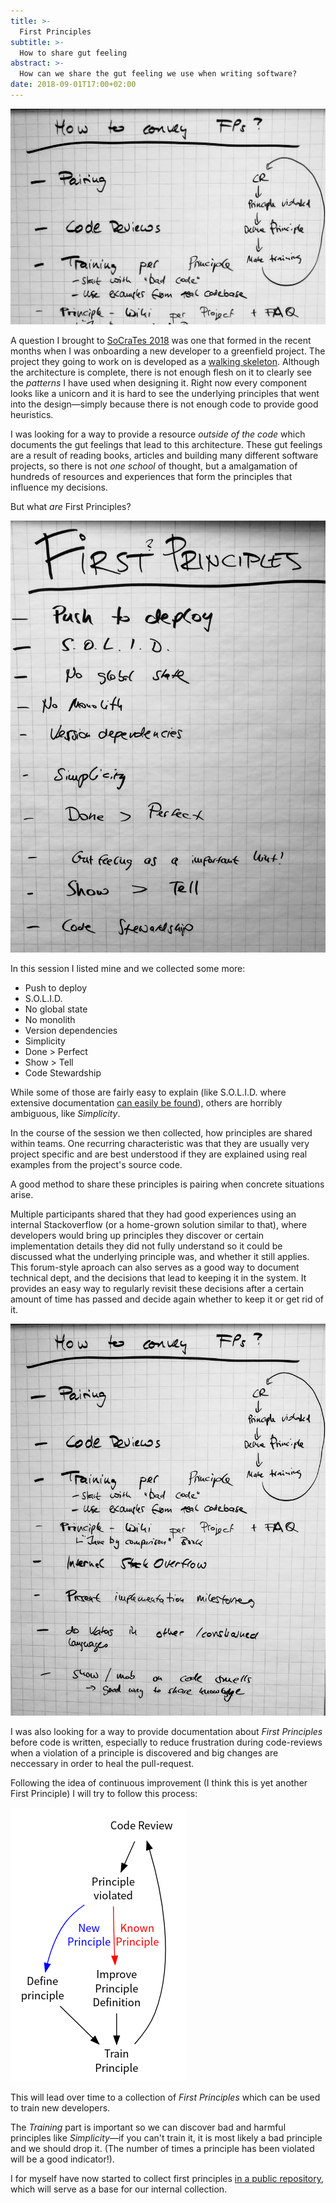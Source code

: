 ```yaml
---
title: >-
  First Principles
subtitle: >-
  How to share gut feeling
abstract: >-
  How can we share the gut feeling we use when writing software?
date: 2018-09-01T17:00+02:00
---
```


![How to convey First Principles](../media/first-principles/hero.jpg)

A question I brought to [SoCraTes 2018](https://coderbyheart.com/socrates-2018)
was one that formed in the recent months when I was onboarding a new developer
to a greenfield project. The project they going to work on is developed as a
[walking skeleton](https://codeclimate.com/blog/kickstart-your-next-project-with-a-walking-skeleton/).
Although the architecture is complete, there is not enough flesh on it to
clearly see the _patterns_ I have used when designing it. Right now every
component looks like a unicorn and it is hard to see the underlying principles
that went into the design—simply because there is not enough code to provide
good heuristics.

I was looking for a way to provide a resource _outside of the code_ which
documents the gut feelings that lead to this architecture. These gut feelings
are a result of reading books, articles and building many different software
projects, so there is not _one school_ of thought, but a amalgamation of
hundreds of resources and experiences that form the principles that influence my
decisions.

But what _are_ First Principles?

![IMG 20180824 114145297](../media/first-principles/IMG_20180824_114145297.jpg)

In this session I listed mine and we collected some more:

- Push to deploy
- S.O.L.I.D.
- No global state
- No monolith
- Version dependencies
- Simplicity
- Done > Perfect
- Show > Tell
- Code Stewardship

While some of those are fairly easy to explain (like S.O.L.I.D. where extensive
documentation [can easily be found](https://en.wikipedia.org/wiki/SOLID)),
others are horribly ambiguous, like _Simplicity_.

In the course of the session we then collected, how principles are shared within
teams. One recurring characteristic was that they are usually very project
specific and are best understood if they are explained using real examples from
the project's source code.

A good method to share these principles is pairing when concrete situations
arise.

Multiple participants shared that they had good experiences using an internal
Stackoverflow (or a home-grown solution similar to that), where developers would
bring up principles they discover or certain implementation details they did not
fully understand so it could be discussed what the underlying principle was, and
whether it still applies. This forum-style aproach can also serves as a good way
to document technical dept, and the decisions that lead to keeping it in the
system. It provides an easy way to regularly revisit these decisions after a
certain amount of time has passed and decide again whether to keep it or get rid
of it.

![IMG 20180824 114154631](../media/first-principles/IMG_20180824_114154631.jpg)

I was also looking for a way to provide documentation about _First Principles_
before code is written, especially to reduce frustration during code-reviews
when a violation of a principle is discovered and big changes are neccessary in
order to heal the pull-request.

Following the idea of continuous improvement (I think this is yet another First
Principle) I will try to follow this process:

![Documenting First Principles](../media/first-principles/download__1_.png)

This will lead over time to a collection of _First Principles_ which can be used
to train new developers.

The _Training_ part is important so we can discover bad and harmful principles
like _Simplicity_—if you can't train it, it is most likely a bad principle and
we should drop it. (The number of times a principle has been violated will be a
good indicator!).

I for myself have now started to collect first principles
[in a public repository](https://github.com/coderbyheart/first-principles/issues),
which will serve as a base for our internal collection.
